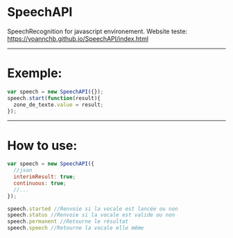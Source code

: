 # SpeechAPI
SpeechRecognition for javascript environement.
Website teste: https://yoannchb.github.io/SpeechAPI/index.html

----------------------------------
# Exemple:
```js
var speech = new SpeechAPI({});
speech.start(function(result){
  zone_de_texte.value = result;
});
```
----------------------------------
# How to use:
```js
var speech = new SpeechAPI({
  //json
  interimResult: true;
  continuous: true;
  //...
});

speech.started //Renvoie si la vocale est lancée ou non
speech.status //Renvoie si la vocale est valide ou non
speech.permanent //Retourne le résultat
speech.speech //Retourne la vocale elle même
```
